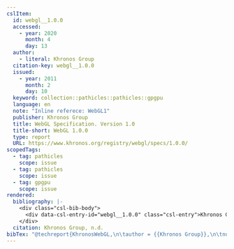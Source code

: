 ```yaml
---
cslItem:
  id: webgl__1.0.0
  accessed:
    - year: 2020
      month: 4
      day: 13
  author:
    - literal: Khronos Group
  citation-key: webgl__1.0.0
  issued:
    - year: 2011
      month: 2
      day: 10
  keyword: collection::pathicles::pathicles::gpgpu
  language: en
  note: "Inline referece: WebGL1"
  publisher: Khronos Group
  title: WebGL Specification. Version 1.0
  title-short: WebGL 1.0.0
  type: report
  URL: https://www.khronos.org/registry/webgl/specs/1.0.0/
scopedTags:
  - tag: pathicles
    scope: issue
  - tag: pathicles
    scope: issue
  - tag: gpgpu
    scope: issue
rendered:
  bibliography: |-
    <div class="csl-bib-body">
      <div data-csl-entry-id="webgl__1.0.0" class="csl-entry">Khronos Group. n.d.. <i>WebGL Specification. Version 1.0</i>. Khronos Group. https://www.khronos.org/registry/webgl/specs/1.0.0/</div>
    </div>
  citation: Khronos Group, n.d.
bibTex: "@techreport{KhronosWebGL,\n\tauthor = {{Khronos Group}},\n\tnote = {Inline referece: WebGL1},\n\tinstitution = {Khronos Group},\n\ttitle = {WebGL {Specification}. {Version} 1.0},\n}\n\n"
---
```

